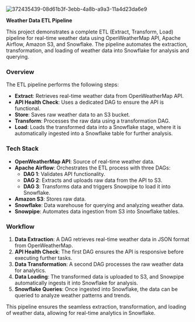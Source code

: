 
![372435439-08d61b3f-3ebb-4a8b-a9a3-11a4d23da6e9](https://github.com/user-attachments/assets/0337dfb7-eacb-4521-b90a-25011a535e62)

**Weather Data ETL Pipeline**

This project demonstrates a complete ETL (Extract, Transform, Load) pipeline for real-time weather data using OpenWeatherMap API, Apache Airflow, Amazon S3, and Snowflake. The pipeline automates the extraction, transformation, and loading of weather data into Snowflake for analysis and querying.

### Overview
The ETL pipeline performs the following steps:

- **Extract**: Retrieves real-time weather data from OpenWeatherMap API.
- **API Health Check**: Uses a dedicated DAG to ensure the API is functional.
- **Store**: Saves raw weather data to an S3 bucket.
- **Transform**: Processes the raw data using a transformation DAG.
- **Load**: Loads the transformed data into a Snowflake stage, where it is automatically ingested into a Snowflake table for further analysis.

### Tech Stack
- **OpenWeatherMap API**: Source of real-time weather data.
- **Apache Airflow**: Orchestrates the ETL process with three DAGs:
  - **DAG 1**: Validates API functionality.
  - **DAG 2**: Extracts and uploads raw data from the API to S3.
  - **DAG 3**: Transforms data and triggers Snowpipe to load it into Snowflake.
- **Amazon S3**: Stores raw data.
- **Snowflake**: Data warehouse for querying and analyzing weather data.
- **Snowpipe**: Automates data ingestion from S3 into Snowflake tables.

### Workflow
1. **Data Extraction**: A DAG retrieves real-time weather data in JSON format from OpenWeatherMap.
2. **API Health Check**: The first DAG ensures the API is responsive before executing further tasks.
3. **Data Transformation**: A second DAG processes the raw weather data for analytics.
4. **Data Loading**: The transformed data is uploaded to S3, and Snowpipe automatically ingests it into Snowflake for analysis.
5. **Snowflake Queries**: Once ingested into Snowflake, the data can be queried to analyze weather patterns and trends.

This pipeline ensures the seamless extraction, transformation, and loading of weather data, allowing for real-time analytics in Snowflake.
